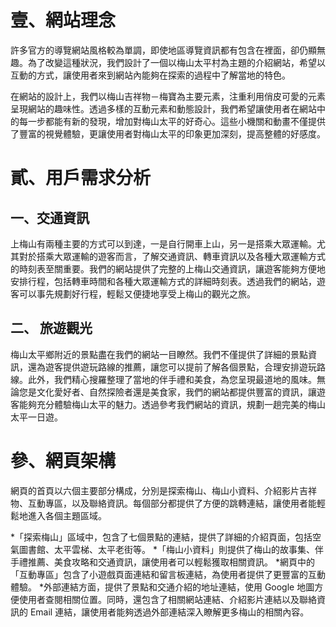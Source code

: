 壹、網站理念 
===
許多官方的導覽網站風格較為單調，即使地區導覽資訊都有包含在裡面，卻仍顯無趣。為了改變這種狀況，我們設計了一個以梅山太平村為主題的介紹網站，希望以互動的方式，讓使用者來到網站內能夠在探索的過程中了解當地的特色。

在網站的設計上，我們以梅山吉祥物－梅寶為主要元素，注重利用俏皮可愛的元素呈現網站的趣味性。透過多樣的互動元素和動態設計，我們希望讓使用者在網站中的每一步都能有新的發現，增加對梅山太平的好奇心。這些小機關和動畫不僅提供了豐富的視覺體驗，更讓使用者對梅山太平的印象更加深刻，提高整體的好感度。

貳、用戶需求分析 
===
一、交通資訊 
---
上梅山有兩種主要的方式可以到達，一是自行開車上山，另一是搭乘大眾運輸。尤其對於搭乘大眾運輸的遊客而言，了解交通資訊、轉車資訊以及各種大眾運輸方式的時刻表至關重要。我們的網站提供了完整的上梅山交通資訊，讓遊客能夠方便地安排行程，包括轉車時間和各種大眾運輸方式的詳細時刻表。透過我們的網站，遊客可以事先規劃好行程，輕鬆又便捷地享受上梅山的觀光之旅。

二、 旅遊觀光 
---
梅山太平鄉附近的景點盡在我們的網站一目瞭然。我們不僅提供了詳細的景點資訊，還為遊客提供遊玩路線的推薦，讓您可以提前了解各個景點，合理安排遊玩路線。此外，我們精心搜羅整理了當地的伴手禮和美食，為您呈現最道地的風味。無論您是文化愛好者、自然探險者還是美食家，我們的網站都提供豐富的資訊，讓遊客能夠充分體驗梅山太平的魅力。透過參考我們網站的資訊，規劃一趟完美的梅山太平一日遊。

參、網頁架構
=== 
網頁的首頁以六個主要部分構成，分別是探索梅山、梅山小資料、介紹影片吉祥物、互動專區，以及聯絡資訊。每個部分都提供了方便的跳轉連結，讓使用者能輕鬆地進入各個主題區域。

*「探索梅山」區域中，包含了七個景點的連結，提供了詳細的介紹頁面，包括空氣圖書館、太平雲梯、太平老街等。
*「梅山小資料」則提供了梅山的故事集、伴手禮推薦、美食攻略和交通資訊，讓使用者可以輕鬆獲取相關資訊。
*網頁中的「互動專區」包含了小遊戲頁面連結和留言板連結，為使用者提供了更豐富的互動體驗。
*外部連結方面，提供了景點和交通介紹的地址連結，使用 Google 地圖方便使用者查閱相關位置。同時，還包含了相關網站連結、介紹影片連結以及聯絡資訊的 Email 連結，讓使用者能夠透過外部連結深入瞭解更多梅山的相關內容。
